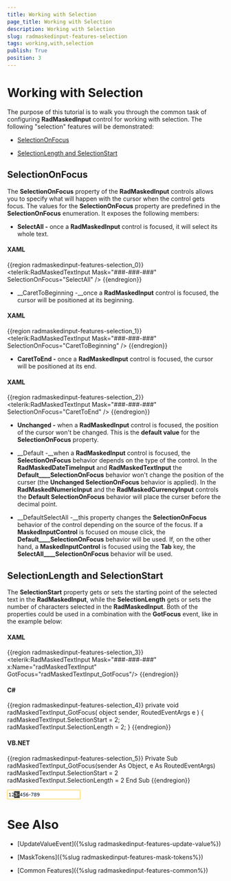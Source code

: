 ```yaml
---
title: Working with Selection
page_title: Working with Selection
description: Working with Selection
slug: radmaskedinput-features-selection
tags: working,with,selection
publish: True
position: 3
---
```


# Working with Selection



The purpose of this tutorial is to walk you through the common task of configuring __RadMaskedInput__ control for working with selection. The following "selection" features will be demonstrated:
			

* [SelectionOnFocus](#SelectionOnFocus)

* [SelectionLength and SelectionStart](#SelectionLength_and_SelectionStart)

## SelectionOnFocus

The __SelectionOnFocus__ property of the __RadMaskedInput__ controls allows you to specify what will happen with the cursor when the control gets focus. The values for the __SelectionOnFocus__ property are predefined in the __SelectionOnFocus__ enumeration. It exposes the following members:
				

* __SelectAll -__ once a __RadMaskedInput__ control is focused, it will select its whole text. 
						

#### __XAML__

{{region radmaskedinput-features-selection_0}}
	<telerik:RadMaskedTextInput Mask="###-###-###" SelectionOnFocus="SelectAll" />
	{{endregion}}



* __CaretToBeginning -__once a __RadMaskedInput__ control is focused, the cursor will be positioned at its beginning.
						

#### __XAML__

{{region radmaskedinput-features-selection_1}}
	<telerik:RadMaskedTextInput Mask="###-###-###" SelectionOnFocus="CaretToBeginning" />
	{{endregion}}



* __CaretToEnd -__ once a __RadMaskedInput__ control is focused, the cursor will be positioned at its end.
						

#### __XAML__

{{region radmaskedinput-features-selection_2}}
	<telerik:RadMaskedTextInput Mask="###-###-###" SelectionOnFocus="CaretToEnd" />
	{{endregion}}



* __Unchanged -__ when a __RadMaskedInput__ control is focused, the position of the cursor won't be changed. This is the __default value__ for the __SelectionOnFocus__ property.
					

* __Default -__when a __RadMaskedInput__ control is focused, the __SelectionOnFocus__ behavior depends on the type of the control. In the __RadMaskedDateTimeInput__ and __RadMaskedTextInput__ the __Default____SelectionOnFocus__ behavior won't change the position of the curser (the __Unchanged SelectionOnFocus__ behavior is applied). In the __RadMaskedNumericInput__ and the __RadMaskedCurrencyInput__ controls the __Default SelectionOnFocus__ behavior will place the curser before the decimal point.
					

* __DefaultSelectAll -__this property changes the __SelectionOnFocus__ behavior of the control depending on the source of the focus. If a __MaskedInputControl__ is focused on mouse click, the __Default____SelectionOnFocus__ behavior will be used. If, on the other hand, a __MaskedInputControl__ is focused using the __Tab__ key, the __SelectAll____SelectionOnFocus__ behavior will be used.
					

## SelectionLength and SelectionStart

The __SelectionStart__ property gets or sets the starting point of the selected text in the __RadMaskedInput__, while the __SelectionLength__ gets or sets the number of characters selected in the __RadMaskedInput__. Both of the properties could be used in a combination with the __GotFocus__ event, like in the example below:
				

#### __XAML__

{{region radmaskedinput-features-selection_3}}
	        <telerik:RadMaskedTextInput Mask="###-###-###" x:Name="radMaskedTextInput" GotFocus="radMaskedTextInput_GotFocus"/>
	{{endregion}}



#### __C#__

{{region radmaskedinput-features-selection_4}}
	private void radMaskedTextInput_GotFocus( object sender, RoutedEventArgs e )
	{
	   radMaskedTextInput.SelectionStart = 2;
	   radMaskedTextInput.SelectionLength = 2;
	}
	{{endregion}}



#### __VB.NET__

{{region radmaskedinput-features-selection_5}}
	Private Sub radMaskedTextInput_GotFocus(sender As Object, e As RoutedEventArgs)
	 radMaskedTextInput.SelectionStart = 2
	 radMaskedTextInput.SelectionLength = 2
	End Sub
	{{endregion}}



![](images/RadMaskedTextBox_Features_Selection_010.png)

# See Also

 * [UpdateValueEvent]({%slug radmaskedinput-features-update-value%})

 * [MaskTokens]({%slug radmaskedinput-features-mask-tokens%})

 * [Common Features]({%slug radmaskedinput-features-common%})
